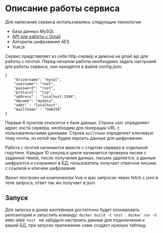 # Описание работы сервиса
Для написания сервиса использовались следующие технологии
* База данных MySQL
* [API для работы с Gmail](https://godoc.org/google.golang.org/api/gmail/v1)
* Алгоритм шифрования AES
* Vue.js

Сервис представляет из себя http-сервер и демона на gmail api для работы с почтой.
Перед началом работы необходимо задать настрокий для работы сервиса, они находятся в файле config.json:
```
{
    "drivername": "mysql",
    "username": "root",
    "password": "root",
    "protocol": "tcp",
    "address" : "localhost:1994",
    "dbname": "mydata",   
    "addr" : "localhost",
    "mailtheme" : "SHA256"  
}
```
Первые 6 пунктов относятся к базе данных. 
Строка ```addr``` определяет адрес хоста сервера, необходим для генерации URL с пользовательскими данными.
Строка ```mailtheme``` определяет ключевую тему почты, из котой мы будем парсить данные для шифрования.

Работа с почтой начинается вместе с стартом сервера в отдельной горутине. 
Каждые 10 секунд в цикле начинается проверка писем с заданной темой, после получения данных, письмо удаляется, а данные шифруются и сохраняют в БД, пользователь получает ответное письмо с ссылкой и ключем шифрования

Фронт построен на компонентах Vue и ajax запросах через fetch с json в теле запроса, ответ так же получает в json

## Запуск
Для запуска в докер контейнере достаточно будет клонировать репозиторий и запустить команду: 
```docker build -t test .```
```docker run -d 8080:8080 test ```
не забудьте настроить данные для подключения к вашей БД, при запуске приложение само создаст нужную таблицу
